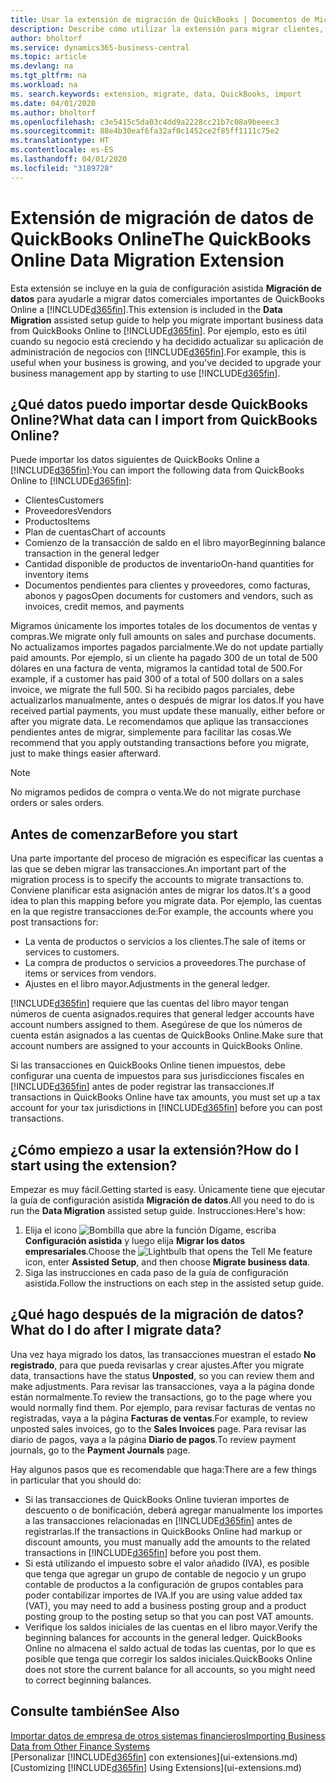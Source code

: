 ```yaml
---
title: Usar la extensión de migración de QuickBooks | Documentos de Microsoft
description: Describe cómo utilizar la extensión para migrar clientes, proveedores, elementos y cuentas de QuickBooks Online a Business Central.
author: bholtorf
ms.service: dynamics365-business-central
ms.topic: article
ms.devlang: na
ms.tgt_pltfrm: na
ms.workload: na
ms. search.keywords: extension, migrate, data, QuickBooks, import
ms.date: 04/01/2020
ms.author: bholtorf
ms.openlocfilehash: c3e5415c5da03c4dd9a2228cc21b7c08a9beeec3
ms.sourcegitcommit: 88e4b30eaf6fa32af0c1452ce2f85ff1111c75e2
ms.translationtype: HT
ms.contentlocale: es-ES
ms.lasthandoff: 04/01/2020
ms.locfileid: "3189728"
---
```

# <a name="the-quickbooks-online-data-migration-extension"></a><span data-ttu-id="98c0e-103">Extensión de migración de datos de QuickBooks Online</span><span class="sxs-lookup"><span data-stu-id="98c0e-103">The QuickBooks Online Data Migration Extension</span></span>
<span data-ttu-id="98c0e-104">Esta extensión se incluye en la guía de configuración asistida **Migración de datos** para ayudarle a migrar datos comerciales importantes de QuickBooks Online a [!INCLUDE[d365fin](includes/d365fin_md.md)].</span><span class="sxs-lookup"><span data-stu-id="98c0e-104">This extension is included in the **Data Migration** assisted setup guide to help you migrate important business data from QuickBooks Online to [!INCLUDE[d365fin](includes/d365fin_md.md)].</span></span> <span data-ttu-id="98c0e-105">Por ejemplo, esto es útil cuando su negocio está creciendo y ha decidido actualizar su aplicación de administración de negocios con [!INCLUDE[d365fin](includes/d365fin_md.md)].</span><span class="sxs-lookup"><span data-stu-id="98c0e-105">For example, this is useful when your business is growing, and you've decided to upgrade your business management app by starting to use [!INCLUDE[d365fin](includes/d365fin_md.md)].</span></span>

## <a name="what-data-can-i-import-from-quickbooks-online"></a><span data-ttu-id="98c0e-106">¿Qué datos puedo importar desde QuickBooks Online?</span><span class="sxs-lookup"><span data-stu-id="98c0e-106">What data can I import from QuickBooks Online?</span></span>
<span data-ttu-id="98c0e-107">Puede importar los datos siguientes de QuickBooks Online a [!INCLUDE[d365fin](includes/d365fin_md.md)]:</span><span class="sxs-lookup"><span data-stu-id="98c0e-107">You can import the following data from QuickBooks Online to [!INCLUDE[d365fin](includes/d365fin_md.md)]:</span></span>  

* <span data-ttu-id="98c0e-108">Clientes</span><span class="sxs-lookup"><span data-stu-id="98c0e-108">Customers</span></span>
* <span data-ttu-id="98c0e-109">Proveedores</span><span class="sxs-lookup"><span data-stu-id="98c0e-109">Vendors</span></span>
* <span data-ttu-id="98c0e-110">Productos</span><span class="sxs-lookup"><span data-stu-id="98c0e-110">Items</span></span>
* <span data-ttu-id="98c0e-111">Plan de cuentas</span><span class="sxs-lookup"><span data-stu-id="98c0e-111">Chart of accounts</span></span>
* <span data-ttu-id="98c0e-112">Comienzo de la transacción de saldo en el libro mayor</span><span class="sxs-lookup"><span data-stu-id="98c0e-112">Beginning balance transaction in the general ledger</span></span>
* <span data-ttu-id="98c0e-113">Cantidad disponible de productos de inventario</span><span class="sxs-lookup"><span data-stu-id="98c0e-113">On-hand quantities for inventory items</span></span>
* <span data-ttu-id="98c0e-114">Documentos pendientes para clientes y proveedores, como facturas, abonos y pagos</span><span class="sxs-lookup"><span data-stu-id="98c0e-114">Open documents for customers and vendors, such as invoices, credit memos, and payments</span></span>

<span data-ttu-id="98c0e-115">Migramos únicamente los importes totales de los documentos de ventas y compras.</span><span class="sxs-lookup"><span data-stu-id="98c0e-115">We migrate only full amounts on sales and purchase documents.</span></span> <span data-ttu-id="98c0e-116">No actualizamos importes pagados parcialmente.</span><span class="sxs-lookup"><span data-stu-id="98c0e-116">We do not update partially paid amounts.</span></span> <span data-ttu-id="98c0e-117">Por ejemplo, si un cliente ha pagado 300 de un total de 500 dólares en una factura de venta, migramos la cantidad total de 500.</span><span class="sxs-lookup"><span data-stu-id="98c0e-117">For example, if a customer has paid 300 of a total of 500 dollars on a sales invoice, we migrate the full 500.</span></span> <span data-ttu-id="98c0e-118">Si ha recibido pagos parciales, debe actualizarlos manualmente, antes o después de migrar los datos.</span><span class="sxs-lookup"><span data-stu-id="98c0e-118">If you have received partial payments, you must update these manually, either before or after you migrate data.</span></span> <span data-ttu-id="98c0e-119">Le recomendamos que aplique las transacciones pendientes antes de migrar, simplemente para facilitar las cosas.</span><span class="sxs-lookup"><span data-stu-id="98c0e-119">We recommend that you apply outstanding transactions before you migrate, just to make things easier afterward.</span></span>

> [!NOTE]  
>   <span data-ttu-id="98c0e-120">No migramos pedidos de compra o venta.</span><span class="sxs-lookup"><span data-stu-id="98c0e-120">We do not migrate purchase orders or sales orders.</span></span>

## <a name="before-you-start"></a><span data-ttu-id="98c0e-121">Antes de comenzar</span><span class="sxs-lookup"><span data-stu-id="98c0e-121">Before you start</span></span>
<span data-ttu-id="98c0e-122">Una parte importante del proceso de migración es especificar las cuentas a las que se deben migrar las transacciones.</span><span class="sxs-lookup"><span data-stu-id="98c0e-122">An important part of the migration process is to specify the accounts to migrate transactions to.</span></span> <span data-ttu-id="98c0e-123">Conviene planificar esta asignación antes de migrar los datos.</span><span class="sxs-lookup"><span data-stu-id="98c0e-123">It's a good idea to plan this mapping before you migrate data.</span></span> <span data-ttu-id="98c0e-124">Por ejemplo, las cuentas en la que registre transacciones de:</span><span class="sxs-lookup"><span data-stu-id="98c0e-124">For example, the accounts where you post transactions for:</span></span>  

* <span data-ttu-id="98c0e-125">La venta de productos o servicios a los clientes.</span><span class="sxs-lookup"><span data-stu-id="98c0e-125">The sale of items or services to customers.</span></span>
* <span data-ttu-id="98c0e-126">La compra de productos o servicios a proveedores.</span><span class="sxs-lookup"><span data-stu-id="98c0e-126">The purchase of items or services from vendors.</span></span>  
* <span data-ttu-id="98c0e-127">Ajustes en el libro mayor.</span><span class="sxs-lookup"><span data-stu-id="98c0e-127">Adjustments in the general ledger.</span></span>  

[!INCLUDE[d365fin](includes/d365fin_md.md)] <span data-ttu-id="98c0e-128">requiere que las cuentas del libro mayor tengan números de cuenta asignados.</span><span class="sxs-lookup"><span data-stu-id="98c0e-128">requires that general ledger accounts have account numbers assigned to them.</span></span> <span data-ttu-id="98c0e-129">Asegúrese de que los números de cuenta están asignados a las cuentas de QuickBooks Online.</span><span class="sxs-lookup"><span data-stu-id="98c0e-129">Make sure that account numbers are assigned to your accounts in QuickBooks Online.</span></span>

<span data-ttu-id="98c0e-130">Si las transacciones en QuickBooks Online tienen impuestos, debe configurar una cuenta de impuestos para sus jurisdicciones fiscales en [!INCLUDE[d365fin](includes/d365fin_md.md)] antes de poder registrar las transacciones.</span><span class="sxs-lookup"><span data-stu-id="98c0e-130">If transactions in QuickBooks Online have tax amounts, you must set up a tax account for your tax jurisdictions in [!INCLUDE[d365fin](includes/d365fin_md.md)] before you can post transactions.</span></span>

## <a name="how-do-i-start-using-the-extension"></a><span data-ttu-id="98c0e-131">¿Cómo empiezo a usar la extensión?</span><span class="sxs-lookup"><span data-stu-id="98c0e-131">How do I start using the extension?</span></span>
<span data-ttu-id="98c0e-132">Empezar es muy fácil.</span><span class="sxs-lookup"><span data-stu-id="98c0e-132">Getting started is easy.</span></span> <span data-ttu-id="98c0e-133">Únicamente tiene que ejecutar la guía de configuración asistida **Migración de datos**.</span><span class="sxs-lookup"><span data-stu-id="98c0e-133">All you need to do is run the **Data Migration** assisted setup guide.</span></span> <span data-ttu-id="98c0e-134">Instrucciones:</span><span class="sxs-lookup"><span data-stu-id="98c0e-134">Here's how:</span></span>

1. <span data-ttu-id="98c0e-135">Elija el icono ![Bombilla que abre la función Dígame](media/ui-search/search_small.png "Dígame qué desea hacer"), escriba **Configuración asistida** y luego elija **Migrar los datos empresariales**.</span><span class="sxs-lookup"><span data-stu-id="98c0e-135">Choose the ![Lightbulb that opens the Tell Me feature](media/ui-search/search_small.png "Tell me what you want to do") icon, enter **Assisted Setup**, and then choose **Migrate business data**.</span></span>
2. <span data-ttu-id="98c0e-136">Siga las instrucciones en cada paso de la guía de configuración asistida.</span><span class="sxs-lookup"><span data-stu-id="98c0e-136">Follow the instructions on each step in the assisted setup guide.</span></span>

## <a name="what-do-i-do-after-i-migrate-data"></a><span data-ttu-id="98c0e-137">¿Qué hago después de la migración de datos?</span><span class="sxs-lookup"><span data-stu-id="98c0e-137">What do I do after I migrate data?</span></span>
<span data-ttu-id="98c0e-138">Una vez haya migrado los datos, las transacciones muestran el estado **No registrado**, para que pueda revisarlas y crear ajustes.</span><span class="sxs-lookup"><span data-stu-id="98c0e-138">After you migrate data, transactions have the status **Unposted**, so you can review them and make adjustments.</span></span> <span data-ttu-id="98c0e-139">Para revisar las transacciones, vaya a la página donde están normalmente.</span><span class="sxs-lookup"><span data-stu-id="98c0e-139">To review the transactions, go to the page where you would normally find them.</span></span> <span data-ttu-id="98c0e-140">Por ejemplo, para revisar facturas de ventas no registradas, vaya a la página **Facturas de ventas**.</span><span class="sxs-lookup"><span data-stu-id="98c0e-140">For example, to review unposted sales invoices, go to the **Sales Invoices** page.</span></span> <span data-ttu-id="98c0e-141">Para revisar las diario de pagos, vaya a la página **Diario de pagos**.</span><span class="sxs-lookup"><span data-stu-id="98c0e-141">To review payment journals, go to the **Payment Journals** page.</span></span>   

<span data-ttu-id="98c0e-142">Hay algunos pasos que es recomendable que haga:</span><span class="sxs-lookup"><span data-stu-id="98c0e-142">There are a few things in particular that you should do:</span></span>

* <span data-ttu-id="98c0e-143">Si las transacciones de QuickBooks Online tuvieran importes de descuento o de bonificación, deberá agregar manualmente los importes a las transacciones relacionadas en [!INCLUDE[d365fin](includes/d365fin_md.md)] antes de registrarlas.</span><span class="sxs-lookup"><span data-stu-id="98c0e-143">If the transactions in QuickBooks Online had markup or discount amounts, you must manually add the amounts to the related transactions in [!INCLUDE[d365fin](includes/d365fin_md.md)] before you post them.</span></span>
* <span data-ttu-id="98c0e-144">Si está utilizando el impuesto sobre el valor añadido (IVA), es posible que tenga que agregar un grupo de contable de negocio y un grupo contable de productos a la configuración de grupos contables para poder contabilizar importes de IVA.</span><span class="sxs-lookup"><span data-stu-id="98c0e-144">If you are using value added tax (VAT), you may need to add a business posting group and a product posting group to the posting setup so that you can post VAT amounts.</span></span>
* <span data-ttu-id="98c0e-145">Verifique los saldos iniciales de las cuentas en el libro mayor.</span><span class="sxs-lookup"><span data-stu-id="98c0e-145">Verify the beginning balances for accounts in the general ledger.</span></span> <span data-ttu-id="98c0e-146">QuickBooks Online no almacena el saldo actual de todas las cuentas, por lo que es posible que tenga que corregir los saldos iniciales.</span><span class="sxs-lookup"><span data-stu-id="98c0e-146">QuickBooks Online does not store the current balance for all accounts, so you might need to correct beginning balances.</span></span>

## <a name="see-also"></a><span data-ttu-id="98c0e-147">Consulte también</span><span class="sxs-lookup"><span data-stu-id="98c0e-147">See Also</span></span>
[<span data-ttu-id="98c0e-148">Importar datos de empresa de otros sistemas financieros</span><span class="sxs-lookup"><span data-stu-id="98c0e-148">Importing Business Data from Other Finance Systems</span></span>](across-import-data-configuration-packages.md)  
<span data-ttu-id="98c0e-149">[Personalizar [!INCLUDE[d365fin](includes/d365fin_md.md)] con extensiones](ui-extensions.md)</span><span class="sxs-lookup"><span data-stu-id="98c0e-149">[Customizing [!INCLUDE[d365fin](includes/d365fin_md.md)] Using Extensions](ui-extensions.md)</span></span>  
